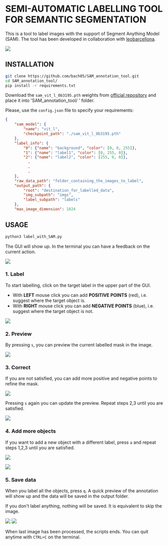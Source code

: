 # SEMI-AUTOMATIC LABELLING TOOL FOR SEMANTIC SEGMENTATION

This is a tool to label images with the support of Segment Anything Model (SAM). The tool has been developed in collaboration with [leobarcellona](https://github.com/leobarcellona).

![](images/final.png)

## INSTALLATION

```bash
git clone https://github.com/bach05/SAM_annotation_tool.git
cd SAM_annotation_tool/
pip install -r requirements.txt 
```
Download the `sam_vit_l_0b3195.pth` weights from [official repository](https://github.com/facebookresearch/segment-anything) and place it into 'SAM_annotation_tool/
' folder. 

Please, use the `config.json` file to specify your requirements:

```json
{
    "sam_model": {
        "name": "vit_l",
        "checkpoint_path": "./sam_vit_l_0b3195.pth"
    },
    "label_info": {
        "0": {"name": "background", "color": [0, 0, 255]},
        "1": {"name": "label1", "color": [0, 255, 0]},
        "2": {"name": "label2", "color": [255, 0, 0]},
          .
          .
          .
    },
    "raw_data_path": "folder_containing_the_images_to_label",
    "output_path": {
        "root": "destination_for_labelled_data",
        "img_subpath": "imgs",
        "label_subpath": "labels"
    },
    "max_image_dimension": 1024
```

## USAGE

```bash
python3 label_with_SAM.py
```

The GUI will show up. In the terminal you can have a feedback on the current action. 

![](images/1.png)

### 1. Label
To start labelling, click on the target label in the upper part of the GUI.

- With **LEFT** mouse click you can add **POSITIVE POINTS** (red), i.e. suggest where the target object is. 
- With **RIGHT** mouse click you can add **NEGATIVE POINTS** (blue), i.e. suggest where the target object is not. 

![](images/2.png)

### 2. Preview
By pressing `s`, you can preview the current labelled mask in the image. 

![](images/3.png)

### 3. Correct
If you are not satisfied, you can add more positive and negative points to refine the mask. 

![](images/4.png)

Pressing `s` again you can update the preview. Repeat steps 2,3 until you are satisfied. 

![](images/5.png)

### 4. Add more objects
If you want to add a new object with a different label, press `a` and repeat steps 1,2,3 until you are satisfied.

![](images/6.png)

![](images/7.png)

### 5. Save data
When you label all the objects, press `q`. A quick preview of the annotation will show up and the data will be saved in the output folder. 

If you don't label anything, nothing will be saved. It is equivalent to skip the image. 

![](images/1-example.png)
![](images/label.png)

When last image has been processed, the scripts ends. You can quit anytime with `CTRL+C` on the terminal. 
